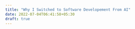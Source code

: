 ```yaml
---
title: "Why I Switched to Software Developement From AI"
date: 2022-07-04T06:41:58+05:30
draft: true
---
```


